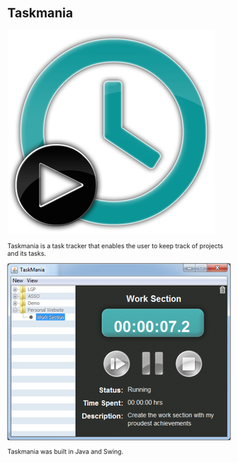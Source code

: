 Taskmania
==================

![ScreenShot](Logo.png?raw=true "Taskmania logo")

Taskmania is a task tracker that enables the user to keep track of projects and its tasks.

![ScreenShot](taskmania.png?raw=true "Taskmania screen shot")

Taskmania was built in Java and Swing.

